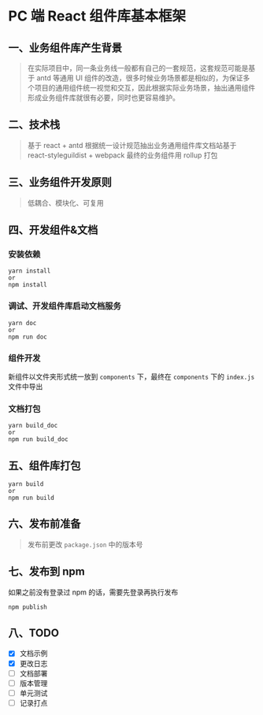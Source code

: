 # PC 端 React 组件库基本框架

## 一、业务组件库产生背景

> 在实际项目中，同一条业务线一般都有自己的一套规范，这套规范可能是基于 antd 等通用 UI 组件的改造，很多时候业务场景都是相似的，为保证多个项目的通用组件统一视觉和交互，因此根据实际业务场景，抽出通用组件形成业务组件库就很有必要，同时也更容易维护。

## 二、技术栈

> 基于 react + antd 根据统一设计规范抽出业务通用组件库文档站基于 react-styleguildist + webpack 最终的业务组件用 rollup 打包

## 三、业务组件开发原则

> 低耦合、模块化、可复用

## 四、开发组件&文档

### 安装依赖

```
yarn install
or
npm install
```

### 调试、开发组件库启动文档服务

```
yarn doc
or
npm run doc
```

### 组件开发

新组件以文件夹形式统一放到 `components` 下，最终在 `components` 下的 `index.js` 文件中导出

### 文档打包

```
yarn build_doc
or
npm run build_doc
```

## 五、组件库打包

```
yarn build
or
npm run build
```

## 六、发布前准备

> 发布前更改 `package.json` 中的版本号

## 七、发布到 npm

如果之前没有登录过 npm 的话，需要先登录再执行发布

```
npm publish
```

## 八、TODO

- [x] 文档示例
- [x] 更改日志
- [ ] 文档部署
- [ ] 版本管理
- [ ] 单元测试
- [ ] 记录打点
